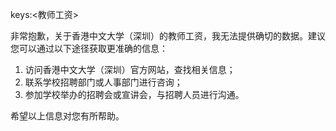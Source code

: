 keys:<教师工资>


非常抱歉，关于香港中文大学（深圳）的教师工资，我无法提供确切的数据。建议您可以通过以下途径获取更准确的信息：

1. 访问香港中文大学（深圳）官方网站，查找相关信息；
2. 联系学校招聘部门或人事部门进行咨询；
3. 参加学校举办的招聘会或宣讲会，与招聘人员进行沟通。

希望以上信息对您有所帮助。